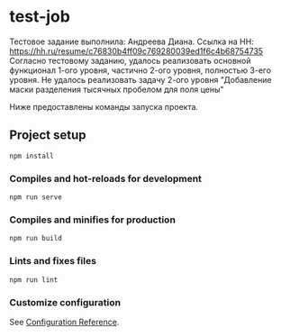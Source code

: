 # test-job
Тестовое задание выполнила: Андреева Диана. Ссылка на HH: https://hh.ru/resume/c76830b4ff09c769280039ed1f6c4b68754735
Согласно тестовому заданию, удалось реализовать основной функционал 1-ого уровня, частично 2-ого уровня, полностью 3-его уровня.
Не удалось реализовать задачу 2-ого уровня "Добавление маски разделения тысячных пробелом для поля цены"

Ниже предоставлены команды запуска проекта.

## Project setup
```
npm install
```

### Compiles and hot-reloads for development
```
npm run serve
```

### Compiles and minifies for production
```
npm run build
```

### Lints and fixes files
```
npm run lint
```

### Customize configuration
See [Configuration Reference](https://cli.vuejs.org/config/).
